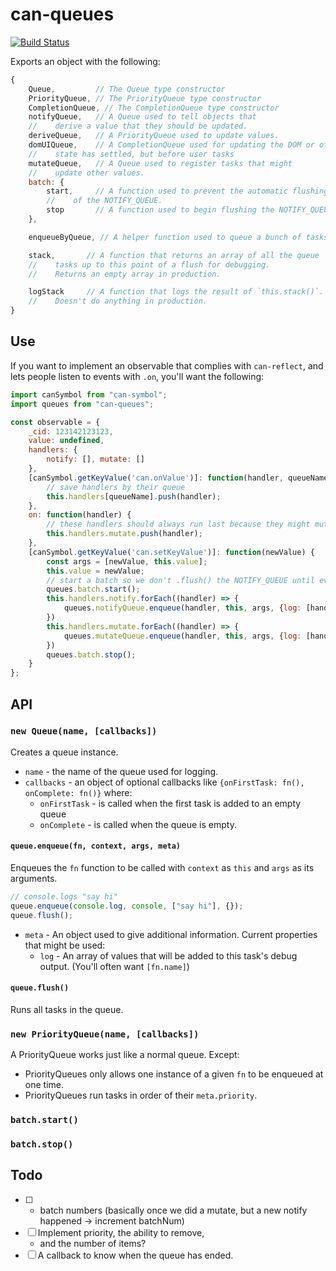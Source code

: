 # can-queues

[![Build Status](https://travis-ci.org//queue.svg?branch=master)](https://travis-ci.org//queue)

Exports an object with the following:

```js
{
	Queue,         // The Queue type constructor
	PriorityQueue, // The PriorityQueue type constructor
	CompletionQueue, // The CompletionQueue type constructor
	notifyQueue,   // A Queue used to tell objects that
	//    derive a value that they should be updated.
	deriveQueue,   // A PriorityQueue used to update values.
	domUIQueue,    // A CompletionQueue used for updating the DOM or other UI after
	//    state has settled, but before user tasks
	mutateQueue,   // A Queue used to register tasks that might
	//    update other values.
	batch: {
		start,     // A function used to prevent the automatic flushing
		//    of the NOTIFY_QUEUE.
		stop       // A function used to begin flushing the NOTIFY_QUEUE.
	},

	enqueueByQueue, // A helper function used to queue a bunch of tasks.

	stack,       // A function that returns an array of all the queue
	//    tasks up to this point of a flush for debugging.
	//    Returns an empty array in production.

	logStack     // A function that logs the result of `this.stack()`.
	//    Doesn't do anything in production.
}
```

## Use

If you want to implement an observable that complies with `can-reflect`, and lets people
listen to events with `.on`, you'll want the following:

```js
import canSymbol from "can-symbol";
import queues from "can-queues";

const observable = {
	_cid: 123142123123,
	value: undefined,
	handlers: {
		notify: [], mutate: []
	},
	[canSymbol.getKeyValue('can.onValue')]: function(handler, queueName) {
		// save handlers by their queue
		this.handlers[queueName].push(handler);
	},
	on: function(handler) {
		// these handlers should always run last because they might mutate
		this.handlers.mutate.push(handler);
	},
	[canSymbol.getKeyValue('can.setKeyValue')]: function(newValue) {
		const args = [newValue, this.value];
		this.value = newValue;
		// start a batch so we don't .flush() the NOTIFY_QUEUE until everything has been added
		queues.batch.start();
		this.handlers.notify.forEach((handler) => {
			queues.notifyQueue.enqueue(handler, this, args, {log: [handler.name+" by "+this._cid]});
		})
		this.handlers.mutate.forEach((handler) => {
			queues.mutateQueue.enqueue(handler, this, args, {log: [handler.name+" by "+this._cid]});
		})
		queues.batch.stop();
	}
};
```

## API

### `new Queue(name, [callbacks])`

Creates a queue instance.  
- `name` - the name of the queue used for logging.
- `callbacks` - an object of optional callbacks like `{onFirstTask: fn(), onComplete: fn()}` where:
  - `onFirstTask` - is called when the first task is added to an empty queue
  - `onComplete` - is called when the queue is empty.

#### `queue.enqueue(fn, context, args, meta)`

Enqueues the `fn` function to be called with `context` as `this` and `args` as its arguments.

```js
// console.logs "say hi"
queue.enqueue(console.log, console, ["say hi"], {});
queue.flush();
```

- `meta` - An object used to give additional information.  Current properties that might be used:
  - `log` - An array of values that will be added to this task's debug output.  (You'll often want `[fn.name]`)

#### `queue.flush()`

Runs all tasks in the queue.  

### `new PriorityQueue(name, [callbacks])`

A PriorityQueue works just like a normal queue.  Except:
- PriorityQueues only allows one instance of a given `fn` to be enqueued at one time.  
- PriorityQueues run tasks in order of their `meta.priority`.


### `batch.start()`

### `batch.stop()`





## Todo

- [ ] - batch numbers (basically once we did a mutate, but a new notify happened -> increment batchNum)
- [ ] Implement priority, the ability to remove,
  - and the number of items?
- [ ] A callback to know when the queue has ended.
